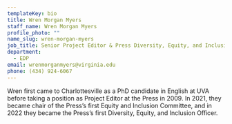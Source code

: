 ```yaml
---
templateKey: bio
title: Wren Morgan Myers
staff_name: Wren Morgan Myers
profile_photo: ""
name_slug: wren-morgan-myers
job_title: Senior Project Editor & Press Diversity, Equity, and Inclusion Officer
department:
  - EDP
email: wrenmorganmyers@virginia.edu
phone: (434) 924-6067
---
```

Wren first came to Charlottesville as a PhD candidate in English at UVA before taking a position as Project Editor at the Press in 2009. In 2021, they became chair of the Press’s first Equity and Inclusion Committee, and in 2022 they became the Press’s first Diversity, Equity, and Inclusion Officer.
